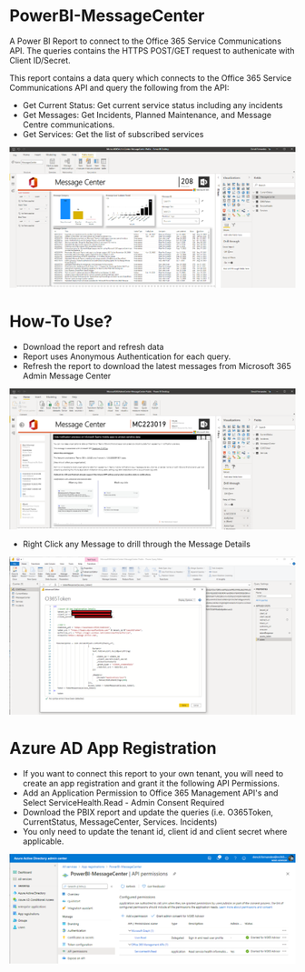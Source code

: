 # PowerBI-MessageCenter

A Power BI Report to connect to the Office 365 Service Communications API. The queries contains the HTTPS POST/GET request to authenicate with Client ID/Secret.

This report contains a data query which connects to the Office 365 Service Communications API and query the following from the API:

* Get Current Status: Get current service status including any incidents
* Get Messages: Get Incidents, Planned Maintenance, and Message Centre communications.
* Get Services: Get the list of subscribed services
<img src="https://github.com/M365-DenzilFernandes/M365-MessageCenter-PowerBI/blob/main/PBI-MessageCenter-1.png"  style="max-width:100%;">

# How-To Use?
* Download the report and refresh data
* Report uses Anonymous Authentication for each query.
* Refresh the report to download the latest messages from Microsoft 365 Admin Message Center
<img src="https://github.com/M365-DenzilFernandes/M365-MessageCenter-PowerBI/blob/main/PBI-MessageCenter-2.png"  style="max-width:100%;">

* Right Click any Message to drill through the Message Details
<img src="https://github.com/M365-DenzilFernandes/M365-MessageCenter-PowerBI/blob/main/PBI-MessageCenter-3.png"  style="max-width:100%;">

# Azure AD App Registration
* If you want to connect this report to your own tenant, you will need to create an app registration and grant it the following API Permissions.
* Add an Application Permission to Office 365 Management API's and Select ServiceHealth.Read - Admin Consent Required
* Download the PBIX report and update the queries (i.e. O365Token, CurrentStatus, MessageCenter, Services. Incidents)
* You only need to update the tenant id, client id and client secret where applicable. 
<img src="https://github.com/M365-DenzilFernandes/M365-MessageCenter-PowerBI/blob/main/PBI-MessageCenter-4.png"  style="max-width:100%;">

